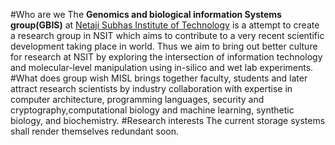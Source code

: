 #Who are we
The **Genomics and biological information Systems group(GBIS)** at [Netaji Subhas Institute of Technology](www.nsit.ac.in) is a
attempt to create a research group in NSIT which aims to contribute to a very recent scientific development taking place in world.
Thus we aim to bring out better culture for research at NSIT by exploring the intersection of information technology and molecular-level
manipulation using in-silico and wet lab experiments.
#What does group wish
MISL brings together faculty, students and later attract research scientists by industry collaboration 
with expertise in computer architecture, programming languages, security and cryptography,computational biology and machine learning,
synthetic biology, and biochemistry.
#Research interests
The current storage systems shall render themselves redundant soon. 
